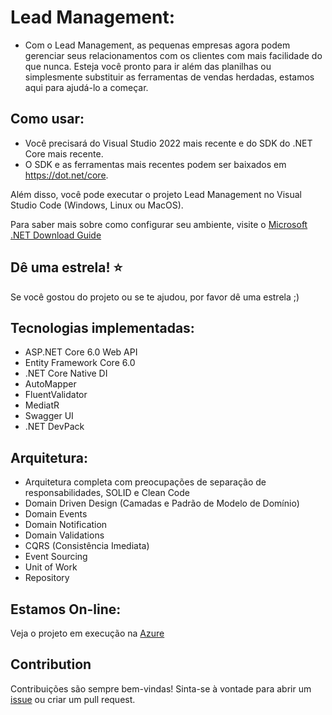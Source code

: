 # Lead Management:
- Com o Lead Management, as pequenas empresas agora podem gerenciar seus relacionamentos com os clientes com mais facilidade do que nunca. Esteja você pronto para ir além das planilhas ou simplesmente substituir as ferramentas de vendas herdadas, estamos aqui para ajudá-lo a começar.

## Como usar:
- Você precisará do Visual Studio 2022 mais recente e do SDK do .NET Core mais recente.
- O SDK e as ferramentas mais recentes podem ser baixados em https://dot.net/core.

Além disso, você pode executar o projeto Lead Management no Visual Studio Code (Windows, Linux ou MacOS).

Para saber mais sobre como configurar seu ambiente, visite o [Microsoft .NET Download Guide](https://www.microsoft.com/net/download)

## Dê uma estrela! :star:
Se você gostou do projeto ou se te ajudou, por favor dê uma estrela ;)

## Tecnologias implementadas:

- ASP.NET Core 6.0 Web API
- Entity Framework Core 6.0
- .NET Core Native DI
- AutoMapper
- FluentValidator
- MediatR
- Swagger UI
- .NET DevPack

## Arquitetura:

- Arquitetura completa com preocupações de separação de responsabilidades, SOLID e Clean Code
- Domain Driven Design (Camadas e Padrão de Modelo de Domínio)
- Domain Events
- Domain Notification
- Domain Validations
- CQRS (Consistência Imediata)
- Event Sourcing
- Unit of Work
- Repository

## Estamos On-line:
Veja o projeto em execução na <a href="https://lead-management-api.azurewebsites.net/swagger/index.html" target="_blank">Azure</a>

## Contribution
Contribuições são sempre bem-vindas! Sinta-se à vontade para abrir um [issue](https://github.com/marcelocamargosjr/lead-management/issues/new) ou criar um pull request.
